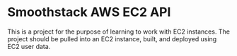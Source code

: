 # Smoothstack AWS EC2 API

This is a project for the purpose of learning to work with EC2 instances.
The project should be pulled into an EC2 instance, built, and deployed using EC2 user data.
